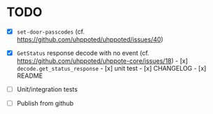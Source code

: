 # TODO

- [x] `set-door-passcodes` (cf. https://github.com/uhppoted/uhppoted/issues/40)
- [x] `GetStatus` response decode with no event (cf. https://github.com/uhppoted/uhppote-core/issues/18)
      - [x] `decode.get_status_response`
      - [x] unit test
      - [x] CHANGELOG
      - [x] README

- [ ] Unit/integration tests
- [ ] Publish from github

